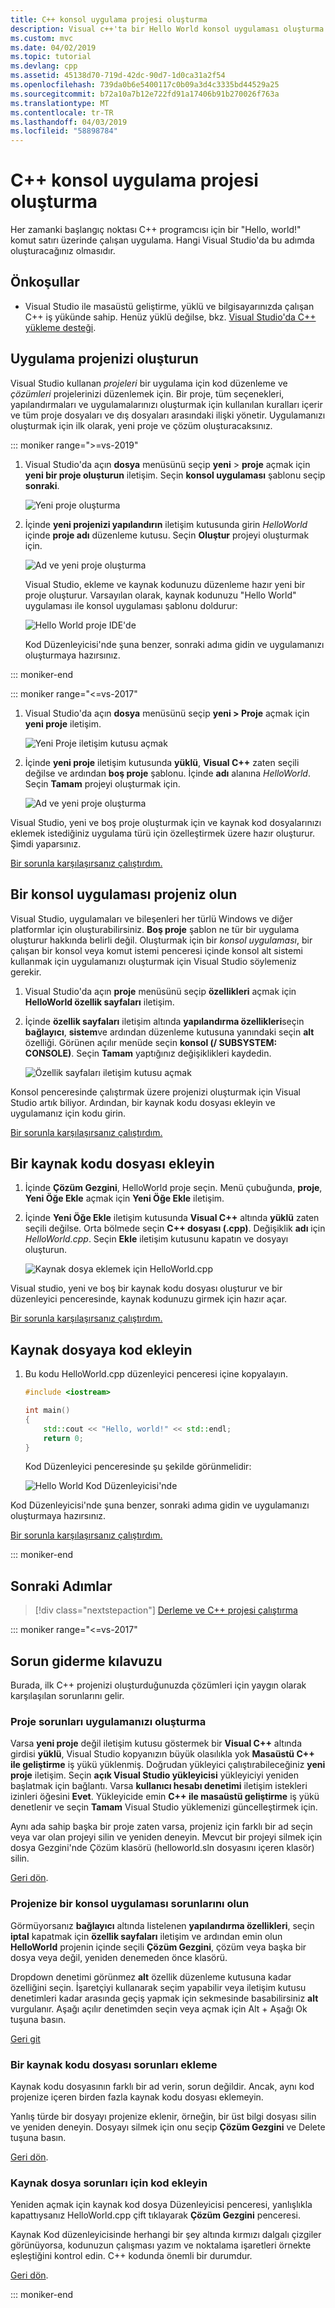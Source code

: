 ```yaml
---
title: C++ konsol uygulama projesi oluşturma
description: Visual c++'ta bir Hello World konsol uygulaması oluşturma
ms.custom: mvc
ms.date: 04/02/2019
ms.topic: tutorial
ms.devlang: cpp
ms.assetid: 45138d70-719d-42dc-90d7-1d0ca31a2f54
ms.openlocfilehash: 739da0b6e5400117c0b09a3d4c3335bd44529a25
ms.sourcegitcommit: b72a10a7b12e722fd91a17406b91b270026f763a
ms.translationtype: MT
ms.contentlocale: tr-TR
ms.lasthandoff: 04/03/2019
ms.locfileid: "58898784"
---
```

# <a name="create-a-c-console-app-project"></a>C++ konsol uygulama projesi oluşturma

Her zamanki başlangıç noktası C++ programcısı için bir "Hello, world!" komut satırı üzerinde çalışan uygulama. Hangi Visual Studio'da bu adımda oluşturacağınız olmasıdır.

## <a name="prerequisites"></a>Önkoşullar

- Visual Studio ile masaüstü geliştirme, yüklü ve bilgisayarınızda çalışan C++ iş yükünde sahip. Henüz yüklü değilse, bkz. [Visual Studio'da C++ yükleme desteği](vscpp-step-0-installation.md).

## <a name="create-your-app-project"></a>Uygulama projenizi oluşturun

Visual Studio kullanan *projeleri* bir uygulama için kod düzenleme ve *çözümleri* projelerinizi düzenlemek için. Bir proje, tüm seçenekleri, yapılandırmaları ve uygulamalarınızı oluşturmak için kullanılan kuralları içerir ve tüm proje dosyaları ve dış dosyaları arasındaki ilişki yönetir. Uygulamanızı oluşturmak için ilk olarak, yeni proje ve çözüm oluşturacaksınız.

::: moniker range=">=vs-2019"

1. Visual Studio'da açın **dosya** menüsünü seçip **yeni** > **proje** açmak için **yeni bir proje oluşturun** iletişim. Seçin **konsol uygulaması** şablonu seçip **sonraki**.

   ![Yeni proje oluşturma](media/vs2019-choose-console-app.png "yeni proje iletişim kutusu oluşturma açın")

1. İçinde **yeni projenizi yapılandırın** iletişim kutusunda girin *HelloWorld* içinde **proje adı** düzenleme kutusu. Seçin **Oluştur** projeyi oluşturmak için.

   ![Ad ve yeni proje oluşturma](media/vs2019-configure-new-project-hello-world.png "adı ve yeni proje oluşturma")

   Visual Studio, ekleme ve kaynak kodunuzu düzenleme hazır yeni bir proje oluşturur. Varsayılan olarak, kaynak kodunuzu "Hello World" uygulaması ile konsol uygulaması şablonu doldurur:

   ![Hello World proje IDE'de](media/vs2019-hello-world-code.png "IDE'de proje Merhaba Dünya")

   Kod Düzenleyicisi'nde şuna benzer, sonraki adıma gidin ve uygulamanızı oluşturmaya hazırsınız.

::: moniker-end

::: moniker range="<=vs-2017"

1. Visual Studio'da açın **dosya** menüsünü seçip **yeni > Proje** açmak için **yeni proje** iletişim.

   ![Yeni Proje iletişim kutusu açmak](media/vscpp-file-new-project.gif "yeni proje iletişim kutusunu aç")

1. İçinde **yeni proje** iletişim kutusunda **yüklü**, **Visual C++** zaten seçili değilse ve ardından **boş proje** şablonu. İçinde **adı** alanına *HelloWorld*. Seçin **Tamam** projeyi oluşturmak için.

   ![Ad ve yeni proje oluşturma](media/vscpp-concierge-project-name-callouts.png "adı ve yeni proje oluşturma")

Visual Studio, yeni ve boş proje oluşturmak için ve kaynak kod dosyalarınızı eklemek istediğiniz uygulama türü için özelleştirmek üzere hazır oluşturur. Şimdi yaparsınız.

[Bir sorunla karşılaşırsanız çalıştırdım.](#create-your-app-project-issues)

## <a name="make-your-project-a-console-app"></a>Bir konsol uygulaması projeniz olun

Visual Studio, uygulamaları ve bileşenleri her türlü Windows ve diğer platformlar için oluşturabilirsiniz. **Boş proje** şablon ne tür bir uygulama oluşturur hakkında belirli değil. Oluşturmak için bir *konsol uygulaması*, bir çalışan bir konsol veya komut istemi penceresi içinde konsol alt sistemi kullanmak için uygulamanızı oluşturmak için Visual Studio söylemeniz gerekir.

1. Visual Studio'da açın **proje** menüsünü seçip **özellikleri** açmak için **HelloWorld özellik sayfaları** iletişim.

1. İçinde **özellik sayfaları** iletişim altında **yapılandırma özellikleri**seçin **bağlayıcı**, **sistem**ve ardından düzenleme kutusuna yanındaki seçin **alt** özelliği. Görünen açılır menüde seçin **konsol (/ SUBSYSTEM: CONSOLE)**. Seçin **Tamam** yaptığınız değişiklikleri kaydedin.

   ![Özellik sayfaları iletişim kutusu açmak](media/vscpp-properties-linker-subsystem.gif "özellik sayfaları iletişim kutusunu aç")

Konsol penceresinde çalıştırmak üzere projenizi oluşturmak için Visual Studio artık biliyor. Ardından, bir kaynak kodu dosyası ekleyin ve uygulamanız için kodu girin.

[Bir sorunla karşılaşırsanız çalıştırdım.](#make-your-project-a-console-app-issues)

## <a name="add-a-source-code-file"></a>Bir kaynak kodu dosyası ekleyin

1. İçinde **Çözüm Gezgini**, HelloWorld proje seçin. Menü çubuğunda, **proje**, **Yeni Öğe Ekle** açmak için **Yeni Öğe Ekle** iletişim.

1. İçinde **Yeni Öğe Ekle** iletişim kutusunda **Visual C++** altında **yüklü** zaten seçili değilse. Orta bölmede seçin **C++ dosyası (.cpp)**. Değişiklik **adı** için *HelloWorld.cpp*. Seçin **Ekle** iletişim kutusunu kapatın ve dosyayı oluşturun.

   ![Kaynak dosya eklemek için HelloWorld.cpp](media/vscpp-add-new-item.gif "HelloWorld.cpp için bir kaynak dosyası ekleme")

Visual studio, yeni ve boş bir kaynak kodu dosyası oluşturur ve bir düzenleyici penceresinde, kaynak kodunuzu girmek için hazır açar.

[Bir sorunla karşılaşırsanız çalıştırdım.](#add-a-source-code-file-issues)

## <a name="add-code-to-the-source-file"></a>Kaynak dosyaya kod ekleyin

1. Bu kodu HelloWorld.cpp düzenleyici penceresi içine kopyalayın.

   ```cpp
   #include <iostream>

   int main()
   {
       std::cout << "Hello, world!" << std::endl;
       return 0;
   }
   ```

   Kod Düzenleyici penceresinde şu şekilde görünmelidir:

   ![Hello World Kod Düzenleyicisi'nde](media/vscpp-hello-world-editor.png "Hello World Kod Düzenleyicisi'nde")

Kod Düzenleyicisi'nde şuna benzer, sonraki adıma gidin ve uygulamanızı oluşturmaya hazırsınız.

[Bir sorunla karşılaşırsanız çalıştırdım.](#add-a-source-code-file-issues)

::: moniker-end

## <a name="next-steps"></a>Sonraki Adımlar

> [!div class="nextstepaction"]
> [Derleme ve C++ projesi çalıştırma](vscpp-step-2-build.md)

::: moniker range="<=vs-2017"

## <a name="troubleshooting-guide"></a>Sorun giderme kılavuzu

Burada, ilk C++ projenizi oluşturduğunuzda çözümleri için yaygın olarak karşılaşılan sorunlarını gelir.

### <a name="create-your-app-project-issues"></a>Proje sorunları uygulamanızı oluşturma

Varsa **yeni proje** değil iletişim kutusu göstermek bir **Visual C++** altında girdisi **yüklü**, Visual Studio kopyanızın büyük olasılıkla yok **Masaüstü C++ ile geliştirme** iş yükü yüklenmiş. Doğrudan yükleyici çalıştırabileceğiniz **yeni proje** iletişim. Seçin **açık Visual Studio yükleyicisi** yükleyiciyi yeniden başlatmak için bağlantı. Varsa **kullanıcı hesabı denetimi** iletişim istekleri izinleri öğesini **Evet**. Yükleyicide emin **C++ ile masaüstü geliştirme** iş yükü denetlenir ve seçin **Tamam** Visual Studio yüklemenizi güncelleştirmek için.

Aynı ada sahip başka bir proje zaten varsa, projeniz için farklı bir ad seçin veya var olan projeyi silin ve yeniden deneyin. Mevcut bir projeyi silmek için dosya Gezgini'nde Çözüm klasörü (helloworld.sln dosyasını içeren klasör) silin.

[Geri dön](#create-your-app-project).

### <a name="make-your-project-a-console-app-issues"></a>Projenize bir konsol uygulaması sorunlarını olun

Görmüyorsanız **bağlayıcı** altında listelenen **yapılandırma özellikleri**, seçin **iptal** kapatmak için **özellik sayfaları** iletişim ve ardından emin olun **HelloWorld** projenin içinde seçili **Çözüm Gezgini**, çözüm veya başka bir dosya veya değil, yeniden denemeden önce klasörü.

Dropdown denetimi görünmez **alt** özellik düzenleme kutusuna kadar özelliğini seçin. İşaretçiyi kullanarak seçim yapabilir veya iletişim kutusu denetimleri kadar arasında geçiş yapmak için sekmesinde basabilirsiniz **alt** vurgulanır. Aşağı açılır denetimden seçin veya açmak için Alt + Aşağı Ok tuşuna basın.

[Geri git](#make-your-project-a-console-app)

### <a name="add-a-source-code-file-issues"></a>Bir kaynak kodu dosyası sorunları ekleme

Kaynak kodu dosyasının farklı bir ad verin, sorun değildir. Ancak, aynı kod projenize içeren birden fazla kaynak kodu dosyası eklemeyin.

Yanlış türde bir dosyayı projenize eklenir, örneğin, bir üst bilgi dosyası silin ve yeniden deneyin. Dosyayı silmek için onu seçip **Çözüm Gezgini** ve Delete tuşuna basın.

[Geri dön](#add-a-source-code-file).

### <a name="add-code-to-the-source-file-issues"></a>Kaynak dosya sorunları için kod ekleyin

Yeniden açmak için kaynak kod dosya Düzenleyicisi penceresi, yanlışlıkla kapattıysanız HelloWorld.cpp çift tıklayarak **Çözüm Gezgini** penceresi.

Kaynak Kod düzenleyicisinde herhangi bir şey altında kırmızı dalgalı çizgiler görünüyorsa, kodunuzun çalışması yazım ve noktalama işaretleri örnekte eşleştiğini kontrol edin. C++ kodunda önemli bir durumdur.

[Geri dön](#add-code-to-the-source-file).

::: moniker-end

<iframe src="" height="0" width="0" frameborder="0" name="frameTarget" />
